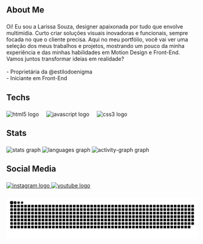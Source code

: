 <h2 align="left">About Me</h2>

###

<p align="left">Oi! Eu sou a Larissa Souza, designer apaixonada por tudo que envolve multimídia. Curto criar soluções visuais inovadoras e funcionais, sempre focada no que o cliente precisa. Aqui no meu portfólio, você vai ver uma seleção dos meus trabalhos e projetos, mostrando um pouco da minha experiência e das minhas habilidades em Motion Design e Front-End. Vamos juntos transformar ideias em realidade?<br><br>- Proprietária da @estilodoenigma<br>- Iniciante em Front-End</p>

###

<h2 align="left">Techs</h2>

###

<div align="left">
  <img src="https://skillicons.dev/icons?i=html" height="40" alt="html5 logo"  />
  <img width="12" />
  <img src="https://skillicons.dev/icons?i=js" height="40" alt="javascript logo"  />
  <img width="12" />
  <img src="https://skillicons.dev/icons?i=css" height="40" alt="css3 logo"  />
</div>

###

<h2 align="left">Stats</h2>

###

<div align="left">
  <img src="https://github-readme-stats.vercel.app/api?username=userexistindo&hide_title=false&hide_rank=false&show_icons=true&include_all_commits=true&count_private=true&disable_animations=false&theme=gruvbox_light&locale=en&hide_border=false&order=1" height="150" alt="stats graph"  />
  <img src="https://github-readme-stats.vercel.app/api/top-langs?username=userexistindo&locale=en&hide_title=false&layout=compact&card_width=320&langs_count=5&theme=gruvbox_light&hide_border=false&order=2" height="150" alt="languages graph"  />
  <img src="https://github-readme-activity-graph.vercel.app/graph?username=userexistindo&radius=16&theme=gruvbox&area=true&order=5" height="300" alt="activity-graph graph"  />
</div>

###

<h2 align="left">Social Media</h2>

###

<div align="left">
  <a href="https://www.instagram.com/userexistindo" target="_blank">
    <img src="https://raw.githubusercontent.com/maurodesouza/profile-readme-generator/master/src/assets/icons/social/instagram/default.svg" width="52" height="40" alt="instagram logo"  />
  </a>
  <a href="https://www.youtube.com/@diga.userexistindo" target="_blank">
    <img src="https://raw.githubusercontent.com/maurodesouza/profile-readme-generator/master/src/assets/icons/social/youtube/default.svg" width="52" height="40" alt="youtube logo"  />
  </a>
</div>

###

<picture align="center">
  <source media="(prefers-color-scheme: dark)" srcset="https://raw.githubusercontent.com/userexistindo/userexistindo/output/github-contribution-grid-snake-dark.svg">
  <source media="(prefers-color-scheme: light)" srcset="https://raw.githubusercontent.com/userexistindo/userexistindo/output/github-contribution-grid-snake-dark.svg">
  <img align="center" alt="github contribution grid snake animation" src="https://raw.githubusercontent.com/userexistindo/userexistindo/output/github-contribution-grid-snake.svg">
</picture>
